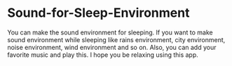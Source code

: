 # Sound-for-Sleep-Environment
You can make the sound environment for sleeping. If you want to make sound environment while sleeping like rains environment, city environment, noise environment, wind environment and so on. Also, you can add your favorite music and play this.  I hope you be relaxing using this app.
